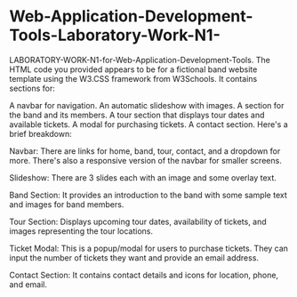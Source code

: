 # Web-Application-Development-Tools-Laboratory-Work-N1-
 LABORATORY-WORK-N1-for-Web-Application-Development-Tools. 
The HTML code you provided appears to be for a fictional band website template using the W3.CSS framework from W3Schools. It contains sections for:

A navbar for navigation.
An automatic slideshow with images.
A section for the band and its members.
A tour section that displays tour dates and available tickets.
A modal for purchasing tickets.
A contact section.
Here's a brief breakdown:

Navbar: There are links for home, band, tour, contact, and a dropdown for more. There's also a responsive version of the navbar for smaller screens.

Slideshow: There are 3 slides each with an image and some overlay text.

Band Section: It provides an introduction to the band with some sample text and images for band members.

Tour Section: Displays upcoming tour dates, availability of tickets, and images representing the tour locations.

Ticket Modal: This is a popup/modal for users to purchase tickets. They can input the number of tickets they want and provide an email address.

Contact Section: It contains contact details and icons for location, phone, and email.
